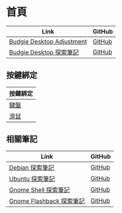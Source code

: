 

# 首頁

| Link | GitHub |
| ---- | ------ |
| [Budgie Desktop Adjustment](https://samwhelp.github.io/budgie-adjustment/) | [GitHub](https://github.com/samwhelp/budgie-adjustment) |
| [Budgie Desktop 探索筆記](https://samwhelp.github.io/note-about-budgie/) | [GitHub](https://github.com/samwhelp/note-about-budgie) |




## 按鍵綁定

| 按鍵綁定 |
| --- |
| [鍵盤](https://samwhelp.github.io/note-about-budgie/read/config/keybind.html) |
| [滑鼠](https://samwhelp.github.io/note-about-budgie/read/config/mousebind.html) |




## 相關筆記

| Link | GitHub |
| ---- | ------ |
| [Debian 探索筆記](https://samwhelp.github.io/note-about-debian/) | [GitHub](https://github.com/samwhelp/note-about-debian) |
| [Ubuntu 探索筆記](https://samwhelp.github.io/note-about-ubuntu/) | [GitHub](https://github.com/samwhelp/note-about-ubuntu) |
| [Gnome Shell 探索筆記](https://samwhelp.github.io/note-about-gnome-shell/) | [GitHub](https://github.com/samwhelp/note-about-gnome-shell) |
| [Gnome Flashback 探索筆記](https://samwhelp.github.io/note-about-gnome-flashback/) | [GitHub](https://github.com/samwhelp/note-about-gnome-flashback) |
